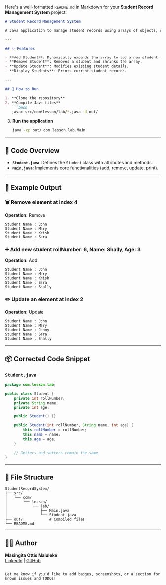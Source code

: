 Here's a well-formatted `README.md` in Markdown for your **Student Record Management System** project:

```markdown
# Student Record Management System

A Java application to manage student records using arrays of objects, supporting **add**, **remove**, **update**, and **display** operations.

---

## ✨ Features

- **Add Student**: Dynamically expands the array to add a new student.
- **Remove Student**: Removes a student and shrinks the array.
- **Update Student**: Modifies existing student details.
- **Display Students**: Prints current student records.

---

## 🚀 How to Run

1. **Clone the repository**
2. **Compile Java files**
   ```bash
   javac src/com/lesson/lab/*.java -d out/
   ```
3. **Run the application**
   ```bash
   java -cp out/ com.lesson.lab.Main
   ```

---

## 🧠 Code Overview

- **`Student.java`**: Defines the `Student` class with attributes and methods.
- **`Main.java`**: Implements core functionalities (add, remove, update, print).

---

## 🧪 Example Output

### 🗑️ Remove element at index 4
**Operation:** Remove  
```
Student Name : John  
Student Name : Mary  
Student Name : Krish  
Student Name : Sara  
```

### ➕ Add new student rollNumber: 6, Name: Shally, Age: 3  
**Operation:** Add  
```
Student Name : John  
Student Name : Mary  
Student Name : Krish  
Student Name : Sara  
Student Name : Shally  
```

### ✏️ Update an element at index 2  
**Operation:** Update  
```
Student Name : John  
Student Name : Mary  
Student Name : Jenny  
Student Name : Sara  
Student Name : Shally  
```

---

## 📦 Corrected Code Snippet

### `Student.java`
```java
package com.lesson.lab;

public class Student {
    private int rollNumber;
    private String name;
    private int age;

    public Student() {}

    public Student(int rollNumber, String name, int age) {
        this.rollNumber = rollNumber;
        this.name = name;
        this.age = age;
    }

    // Getters and setters remain the same
}
```

---

## 📂 File Structure

```
StudentRecordSystem/
├── src/
│   └── com/
│       └── lesson/
│           └── lab/
│               ├── Main.java
│               └── Student.java
├── out/            # Compiled files
└── README.md
```

---

## 🧑‍💻 Author

**Masingita Ottis Maluleke**  
[LinkedIn](https://www.linkedin.com/in/thefreelancer201) | [GitHub](https://github.com/Tinyu01)  
```

Let me know if you’d like to add badges, screenshots, or a section for known issues and TODOs!